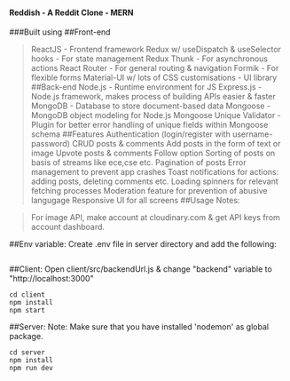 #### Reddish - A Reddit Clone - MERN
###Built using
##Front-end
>ReactJS - Frontend framework
>Redux w/ useDispatch & useSelector hooks - For state management
>Redux Thunk - For asynchronous actions
>React Router - For general routing & navigation
>Formik - For flexible forms
>Material-UI w/ lots of CSS customisations - UI library
##Back-end
>Node.js - Runtime environment for JS
>Express.js - Node.js framework, makes process of building APIs easier & faster
>MongoDB - Database to store document-based data
>Mongoose - MongoDB object modeling for Node.js
>Mongoose Unique Validator - Plugin for better error handling of unique fields within Mongoose schema
##Features
>Authentication (login/register with username-password)
>CRUD posts & comments
>Add posts in the form of text or image
>Upvote posts & comments
>Follow option
>Sorting of posts on basis of streams like ece,cse etc.
>Pagination of posts
>Error management to prevent app crashes
>Toast notifications for actions: adding posts, deleting comments etc.
>Loading spinners for relevant fetching processes
>Moderation feature for prevention of abusive langugage
>Responsive UI for all screens
##Usage
Notes:

>For image API, make account at cloudinary.com & get API keys from account dashboard.

##Env variable:
Create .env file in server directory and add the following:

```MONGODB_URI = "Your Mongo URI"
```

##Client:
Open client/src/backendUrl.js & change "backend" variable to "http://localhost:3000"
```
cd client
npm install
npm start
```
##Server:
Note: Make sure that you have installed 'nodemon' as global package.
```
cd server
npm install
npm run dev
```
